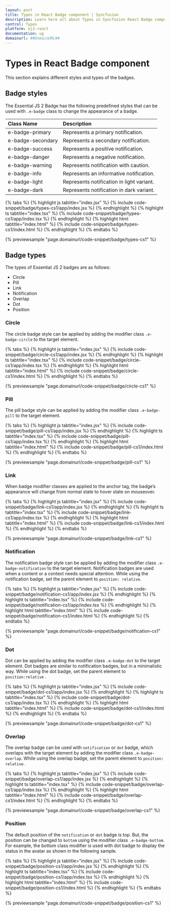 ```yaml
---
layout: post
title: Types in React Badge component | Syncfusion
description: Learn here all about Types in Syncfusion React Badge component of Syncfusion Essential JS 2 and more.
control: Types 
platform: ej2-react
documentation: ug
domainurl: ##DomainURL##
---
```


# Types in React Badge component

This section explains different styles and types of the badges.

## Badge styles

The Essential JS 2 Badge has the following predefined styles that can be used with `.e-badge` class to change the appearance of a badge.

| Class Name        | Description
| :-------------    |:-------------
| e-badge-primary   | Represents a primary notification.
| e-badge-secondary | Represents a secondary notification.
| e-badge-success   | Represents a positive notification.
| e-badge-danger    | Represents a negative notification.
| e-badge-warning   | Represents notification with caution.
| e-badge-info      | Represents an informative notification.
| e-badge-light     | Represents notification in light variant.
| e-badge-dark      | Represents notification in dark variant.

{% tabs %}
{% highlight js tabtitle="index.jsx" %}
{% include code-snippet/badge/types-cs1/app/index.jsx %}
{% endhighlight %}
{% highlight ts tabtitle="index.tsx" %}
{% include code-snippet/badge/types-cs1/app/index.tsx %}
{% endhighlight %}
{% highlight html tabtitle="index.html" %}
{% include code-snippet/badge/types-cs1/index.html %}
{% endhighlight %}
{% endtabs %}
        
{% previewsample "page.domainurl/code-snippet/badge/types-cs1" %}

## Badge types

The types of Essential JS 2 badges are as follows:

* Circle
* Pill
* Link
* Notification
* Overlap
* Dot
* Position

### Circle

The circle badge style can be applied by adding the modifier class `.e-badge-circle` to the target element.

{% tabs %}
{% highlight js tabtitle="index.jsx" %}
{% include code-snippet/badge/circle-cs1/app/index.jsx %}
{% endhighlight %}
{% highlight ts tabtitle="index.tsx" %}
{% include code-snippet/badge/circle-cs1/app/index.tsx %}
{% endhighlight %}
{% highlight html tabtitle="index.html" %}
{% include code-snippet/badge/circle-cs1/index.html %}
{% endhighlight %}
{% endtabs %}
        
{% previewsample "page.domainurl/code-snippet/badge/circle-cs1" %}

### Pill

The pill badge style can be applied by adding the modifier class `.e-badge-pill` to the target element.

{% tabs %}
{% highlight js tabtitle="index.jsx" %}
{% include code-snippet/badge/pill-cs1/app/index.jsx %}
{% endhighlight %}
{% highlight ts tabtitle="index.tsx" %}
{% include code-snippet/badge/pill-cs1/app/index.tsx %}
{% endhighlight %}
{% highlight html tabtitle="index.html" %}
{% include code-snippet/badge/pill-cs1/index.html %}
{% endhighlight %}
{% endtabs %}
        
{% previewsample "page.domainurl/code-snippet/badge/pill-cs1" %}

### Link

When badge modifier classes are applied to the anchor tag, the badge’s appearance will change from normal state to hover state on mouseover.

{% tabs %}
{% highlight js tabtitle="index.jsx" %}
{% include code-snippet/badge/link-cs1/app/index.jsx %}
{% endhighlight %}
{% highlight ts tabtitle="index.tsx" %}
{% include code-snippet/badge/link-cs1/app/index.tsx %}
{% endhighlight %}
{% highlight html tabtitle="index.html" %}
{% include code-snippet/badge/link-cs1/index.html %}
{% endhighlight %}
{% endtabs %}
        
{% previewsample "page.domainurl/code-snippet/badge/link-cs1" %}

### Notification

The notification badge style can be applied by adding the modifier class `.e-badge-notification` to the target element. Notification badges are used when a content or a context needs special attention. While using the notification badge, set the parent element to `position: relative`.

{% tabs %}
{% highlight js tabtitle="index.jsx" %}
{% include code-snippet/badge/notification-cs1/app/index.jsx %}
{% endhighlight %}
{% highlight ts tabtitle="index.tsx" %}
{% include code-snippet/badge/notification-cs1/app/index.tsx %}
{% endhighlight %}
{% highlight html tabtitle="index.html" %}
{% include code-snippet/badge/notification-cs1/index.html %}
{% endhighlight %}
{% endtabs %}
        
{% previewsample "page.domainurl/code-snippet/badge/notification-cs1" %}

### Dot

Dot can be applied by adding the modifier class `.e-badge-dot` to the target element. Dot badges are similar to notification badges, but in a minimalistic way. While using the dot badge, set the parent element to `position:relative` .

{% tabs %}
{% highlight js tabtitle="index.jsx" %}
{% include code-snippet/badge/dot-cs1/app/index.jsx %}
{% endhighlight %}
{% highlight ts tabtitle="index.tsx" %}
{% include code-snippet/badge/dot-cs1/app/index.tsx %}
{% endhighlight %}
{% highlight html tabtitle="index.html" %}
{% include code-snippet/badge/dot-cs1/index.html %}
{% endhighlight %}
{% endtabs %}
        
{% previewsample "page.domainurl/code-snippet/badge/dot-cs1" %}

### Overlap

The overlap badge can be used with `notification` or `dot` badge, which overlaps with the target element by adding the modifier class `.e-badge-overlap`. While using the overlap badge, set the parent element to `position: relative`.

{% tabs %}
{% highlight js tabtitle="index.jsx" %}
{% include code-snippet/badge/overlap-cs1/app/index.jsx %}
{% endhighlight %}
{% highlight ts tabtitle="index.tsx" %}
{% include code-snippet/badge/overlap-cs1/app/index.tsx %}
{% endhighlight %}
{% highlight html tabtitle="index.html" %}
{% include code-snippet/badge/overlap-cs1/index.html %}
{% endhighlight %}
{% endtabs %}
        
{% previewsample "page.domainurl/code-snippet/badge/overlap-cs1" %}

### Position

The default position of the `notification` or `dot` badge is top. But, the position can be changed to `bottom` using the modifier class `.e-badge-bottom`. For example, the bottom class modifier is used with dot badge to display the status in the avatar as shown in the following sample.

{% tabs %}
{% highlight js tabtitle="index.jsx" %}
{% include code-snippet/badge/position-cs1/app/index.jsx %}
{% endhighlight %}
{% highlight ts tabtitle="index.tsx" %}
{% include code-snippet/badge/position-cs1/app/index.tsx %}
{% endhighlight %}
{% highlight html tabtitle="index.html" %}
{% include code-snippet/badge/position-cs1/index.html %}
{% endhighlight %}
{% endtabs %}
        
{% previewsample "page.domainurl/code-snippet/badge/position-cs1" %}
